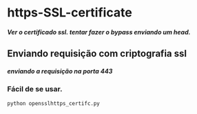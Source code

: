 # https-SSL-certificate
##### Ver o certificado ssl. tentar fazer o bypass enviando um head.

## Enviando requisição com criptografia ssl 
##### enviando a requisição na porta 443


### Fácil de se usar.


``` python opensslhttps_certifc.py ```
